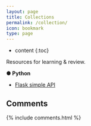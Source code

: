 ```yaml
---
layout: page
title: Collections
permalink: /collection/
icon: bookmark
type: page
---
```

* content
{:toc}


Resources for learning &amp; review.

<!-- ### ○ Technology Docs -->

__● Python__
* [Flask simple API](https://blog.miguelgrinberg.com/post/designing-a-restful-api-with-python-and-flask)


## Comments

{% include comments.html %}

